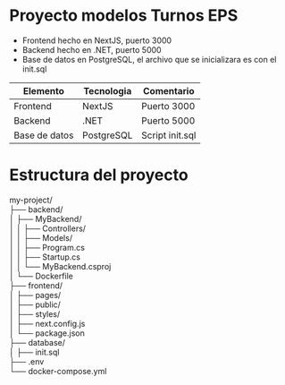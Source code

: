 # Proyecto modelos Turnos EPS

- Frontend hecho en NextJS, puerto 3000
- Backend hecho en .NET, puerto 5000
- Base de datos en PostgreSQL, el archivo que se inicializara es con el init.sql

| Elemento | Tecnologia | Comentario |
| ---         |     ---      |          --- |
| Frontend   | NextJS     | Puerto 3000    |
| Backend     | .NET       | Puerto 5000      |
| Base de datos     | PostgreSQL       | Script init.sql      |

# Estructura del proyecto

<p>
my-project/ <br>
├── backend/ <br>
│   ├── MyBackend/<br>
│   │   ├── Controllers/<br>
│   │   ├── Models/<br>
│   │   ├── Program.cs<br>
│   │   ├── Startup.cs<br>
│   │   └── MyBackend.csproj<br>
│   └── Dockerfile<br>
├── frontend/<br>
│   ├── pages/<br>
│   ├── public/<br>
│   ├── styles/<br>
│   ├── next.config.js<br>
│   └── package.json<br>
├── database/<br>
│   ├── init.sql<br>
├── .env<br>
└── docker-compose.yml<br>
</p>